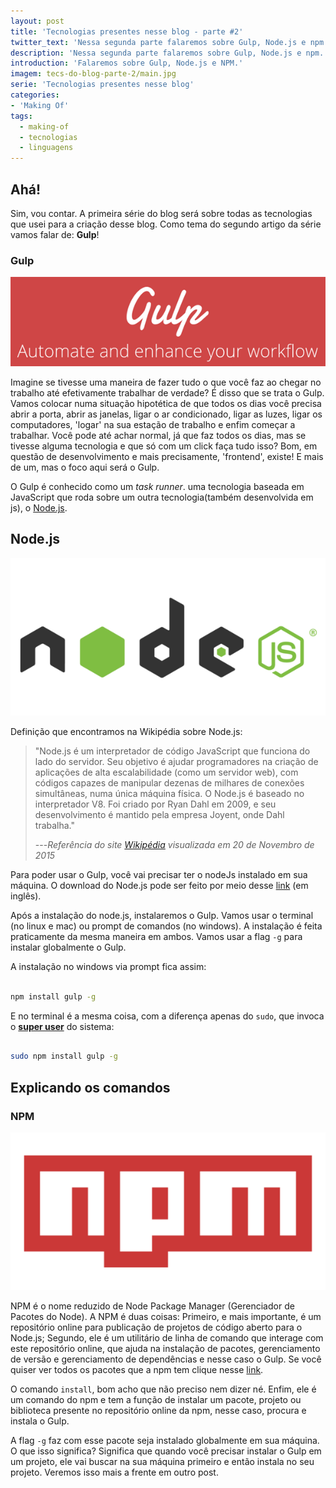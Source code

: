 ```yaml
---
layout: post
title: 'Tecnologias presentes nesse blog - parte #2'
twitter_text: 'Nessa segunda parte falaremos sobre Gulp, Node.js e npm.'
description: 'Nessa segunda parte falaremos sobre Gulp, Node.js e npm.'
introduction: 'Falaremos sobre Gulp, Node.js e NPM.'
imagem: tecs-do-blog-parte-2/main.jpg
serie: 'Tecnologias presentes nesse blog'
categories:
- 'Making Of'
tags:
  - making-of
  - tecnologias
  - linguagens
---
```



## Ahá!
Sim, vou contar. A primeira série do blog será sobre todas as tecnologias que usei para a criação desse blog. Como tema do segundo artigo da série vamos falar de: **Gulp**!

### Gulp
![Gulp logo](/assets/img/tecs-do-blog-parte-2/gulp-logo.png "Gulp logo")

Imagine se tivesse uma maneira de fazer tudo o que você faz ao chegar no trabalho até efetivamente trabalhar de verdade? É disso que se trata o Gulp.
Vamos colocar numa situação hipotética de que todos os dias você precisa abrir a porta, abrir as janelas, ligar o ar condicionado, ligar as luzes, ligar os computadores, 'logar' na sua estação de trabalho e enfim começar a trabalhar. Você pode até achar normal, já que faz todos os dias, mas se tivesse alguma tecnologia e que só com um click faça tudo isso? Bom, em questão de desenvolvimento e mais precisamente, 'frontend', existe! E mais de um, mas o foco aqui será o Gulp.

O Gulp é conhecido como um *task runner*. uma tecnologia baseada em JavaScript que roda sobre um outra tecnologia(também desenvolvida em js), o [Node.js](https://nodejs.org/ "site do Node.js" ).

## Node.js

![Node.js](/assets/img/tecs-do-blog-parte-2/nodejs-logo.png "Logo do Node.js" )

Definição que encontramos na Wikipédia sobre Node.js:

>"Node.js é um interpretador de código JavaScript que funciona do lado do servidor. Seu objetivo é ajudar programadores na criação de aplicações de alta escalabilidade (como um servidor web), com códigos capazes de manipular dezenas de milhares de conexões simultâneas, numa única máquina física. O Node.js é baseado no interpretador V8. Foi criado por Ryan Dahl em 2009, e seu desenvolvimento é mantido pela empresa Joyent, onde Dahl trabalha."
>
> ---*Referência do site [Wikipédia](https://pt.m.wikipedia.org/wiki/Node.js "Página da wikipédia que fala sobre o Node.js" ) visualizada em 20 de Novembro de 2015*

Para poder usar o Gulp, você vai precisar ter o nodeJs instalado em sua máquina.
O download do Node.js pode ser feito por meio desse [link](https://nodejs.org/en/download/ " Página de download do Node.js" ) (em inglês).

Após a instalação do node.js, instalaremos o Gulp. Vamos usar o terminal (no linux e mac) ou prompt de comandos (no windows). A instalação é feita praticamente da mesma maneira em ambos. Vamos usar a flag `-g` para instalar globalmente o Gulp.

A instalação no windows via prompt fica assim:

````bash

npm install gulp -g

````
E no terminal é a mesma coisa, com a diferença apenas do `sudo`, que invoca o [**super user**](https://pt.m.wikipedia.org/wiki/Sudo "Página da wikipédia sobre SUDO (SuperUser)" ) do sistema:

````bash

sudo npm install gulp -g

````


## Explicando os comandos

### NPM

![npm logo](/assets/img/tecs-do-blog-parte-2/npm-logo.png " NPM logo" )

NPM é o nome reduzido de Node Package Manager (Gerenciador de Pacotes do Node). A NPM é duas coisas: Primeiro, e mais importante, é um repositório online para publicação de projetos de código aberto para o Node.js; Segundo, ele é um utilitário de linha de comando que interage com este repositório online, que ajuda na instalação de pacotes, gerenciamento de versão e gerenciamento de dependências e nesse caso o Gulp. Se você quiser ver todos os pacotes que a npm tem clique nesse [link](https://www.npmjs.com/ "site da NPM" ).

O comando `install`, bom acho que não preciso nem dizer né. Enfim, ele é um comando do npm e tem a função de instalar um pacote, projeto ou biblioteca presente no repositório online da npm, nesse caso, procura e instala o Gulp.

A flag `-g` faz com esse pacote seja instalado globalmente em sua máquina. O que isso significa? Significa que quando você precisar instalar o Gulp em um projeto, ele vai buscar na sua máquina primeiro e então instala no seu projeto. Veremos isso mais a frente em outro post.
